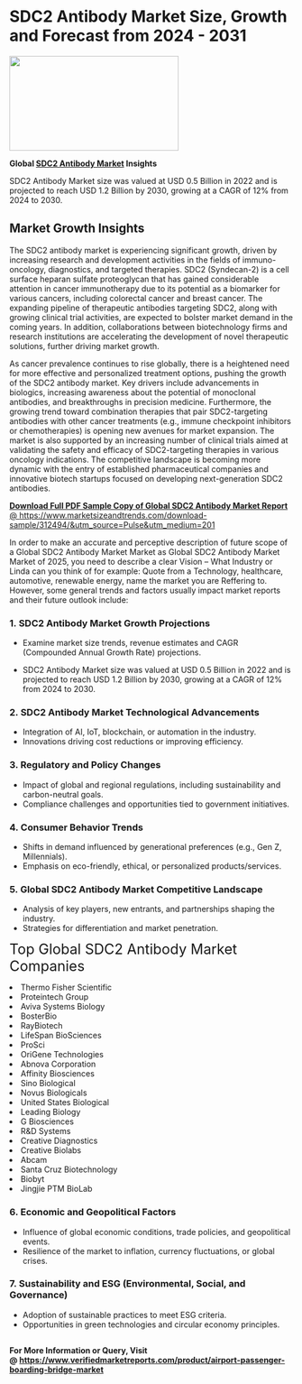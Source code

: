 <H1>SDC2 Antibody Market Size, Growth and Forecast from 2024 - 2031</H1><img class="aligncenter size-medium wp-image-584254" src="https://thirdeyenews.in/wp-content/uploads/2024/09/Global-Market-Research-300x168.jpeg" alt="" width="300" height="168" /><p><strong>Global&nbsp;<a href="https://www.marketsizeandtrends.com/download-sample/312494/&amp;utm_source=Pulse&amp;utm_medium=201">SDC2 Antibody Market</a> Insights</strong></p><p>SDC2 Antibody Market size was valued at USD 0.5 Billion in 2022 and is projected to reach USD 1.2 Billion by 2030, growing at a CAGR of 12% from 2024 to 2030.</p><p><h2>Market Growth Insights</h2> <p>The SDC2 antibody market is experiencing significant growth, driven by increasing research and development activities in the fields of immuno-oncology, diagnostics, and targeted therapies. SDC2 (Syndecan-2) is a cell surface heparan sulfate proteoglycan that has gained considerable attention in cancer immunotherapy due to its potential as a biomarker for various cancers, including colorectal cancer and breast cancer. The expanding pipeline of therapeutic antibodies targeting SDC2, along with growing clinical trial activities, are expected to bolster market demand in the coming years. In addition, collaborations between biotechnology firms and research institutions are accelerating the development of novel therapeutic solutions, further driving market growth.</p> <p><a href="download_sample_link"></a></p> <p>As cancer prevalence continues to rise globally, there is a heightened need for more effective and personalized treatment options, pushing the growth of the SDC2 antibody market. Key drivers include advancements in biologics, increasing awareness about the potential of monoclonal antibodies, and breakthroughs in precision medicine. Furthermore, the growing trend toward combination therapies that pair SDC2-targeting antibodies with other cancer treatments (e.g., immune checkpoint inhibitors or chemotherapies) is opening new avenues for market expansion. The market is also supported by an increasing number of clinical trials aimed at validating the safety and efficacy of SDC2-targeting therapies in various oncology indications. The competitive landscape is becoming more dynamic with the entry of established pharmaceutical companies and innovative biotech startups focused on developing next-generation SDC2 antibodies.</p> <p><a href="get_more_link"></p><p><span class=""><strong>Download Full PDF Sample Copy of Global SDC2 Antibody Market Report</strong> @ <a href="https://www.marketsizeandtrends.com/download-sample/312494/&amp;utm_source=Pulse&amp;utm_medium=201" target="_blank">https://www.marketsizeandtrends.com/download-sample/312494/&amp;utm_source=Pulse&amp;utm_medium=201</a></span></p><p>In order to make an accurate and perceptive description of future scope of a Global&nbsp;SDC2 Antibody Market Market as Global&nbsp;SDC2 Antibody Market Market of 2025, you need to describe a clear Vision &ndash; What Industry or Linda can you think of for example: Quote from a Technology, healthcare, automotive, renewable energy, name the market you are Reffering to. However, some general trends and factors usually impact market reports and their future outlook include:</p><h3>1.&nbsp;<strong>SDC2 Antibody Market Growth Projections</strong></h3><ul><li>Examine market size trends, revenue estimates and CAGR (Compounded Annual Growth Rate) projections.</li><li><p>SDC2 Antibody Market size was valued at USD 0.5 Billion in 2022 and is projected to reach USD 1.2 Billion by 2030, growing at a CAGR of 12% from 2024 to 2030.</p></li></ul><h3>2.&nbsp;<strong>SDC2 Antibody Market Technological Advancements</strong></h3><ul><li>Integration of AI, IoT, blockchain, or automation in the industry.</li><li>Innovations driving cost reductions or improving efficiency.</li></ul><h3>3.&nbsp;<strong>Regulatory and Policy Changes</strong></h3><ul><li>Impact of global and regional regulations, including sustainability and carbon-neutral goals.</li><li>Compliance challenges and opportunities tied to government initiatives.</li></ul><h3>4.&nbsp;<strong>Consumer Behavior Trends</strong></h3><ul><li>Shifts in demand influenced by generational preferences (e.g., Gen Z, Millennials).</li><li>Emphasis on eco-friendly, ethical, or personalized products/services.</li></ul><h3>5.&nbsp;<strong>Global SDC2 Antibody Market Competitive Landscape</strong></h3><ul><li>Analysis of key players, new entrants, and partnerships shaping the industry.</li><li>Strategies for differentiation and market penetration.</li></ul><p data-pm-slice="1 1 []"><span style="color: inherit; font-family: inherit; font-size: 25px;">Top Global SDC2 Antibody Market Companies</span></p><div class="" data-test-id=""><p><li>Thermo Fisher Scientific</li><li> Proteintech Group</li><li> Aviva Systems Biology</li><li> BosterBio</li><li> RayBiotech</li><li> LifeSpan BioSciences</li><li> ProSci</li><li> OriGene Technologies</li><li> Abnova Corporation</li><li> Affinity Biosciences</li><li> Sino Biological</li><li> Novus Biologicals</li><li> United States Biological</li><li> Leading Biology</li><li> G Biosciences</li><li> R&D Systems</li><li> Creative Diagnostics</li><li> Creative Biolabs</li><li> Abcam</li><li> Santa Cruz Biotechnology</li><li> Biobyt</li><li> Jingjie PTM BioLab</li></p></div><h3>6.&nbsp;<strong>Economic and Geopolitical Factors</strong></h3><ul><li>Influence of global economic conditions, trade policies, and geopolitical events.</li><li>Resilience of the market to inflation, currency fluctuations, or global crises.</li></ul><h3>7.&nbsp;<strong>Sustainability and ESG (Environmental, Social, and Governance)</strong></h3><ul><li>Adoption of sustainable practices to meet ESG criteria.</li><li>Opportunities in green technologies and circular economy principles.</li></ul><h2><strong style="font-size: 14px;">For More Information or Query, Visit @&nbsp;</strong><a style="background-color: #ffffff; font-size: 14px;" href="https://www.marketsizeandtrends.com/report/sdc2-antibody-market/" target="_blank">https://www.verifiedmarketreports.com/product/airport-passenger-boarding-bridge-market</a></h2>
